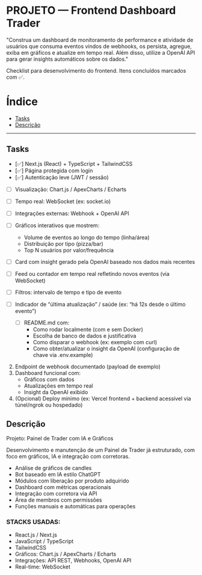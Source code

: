 # PROJETO — Frontend Dashboard Trader

"Construa um dashboard de monitoramento de performance e atividade de usuários que consuma eventos vindos de webhooks, os persista, agregue, exiba em gráficos e atualize em tempo real. Além disso, utilize a OpenAI API para gerar insights automáticos sobre os dados."

Checklist para desenvolvimento do frontend. Itens concluídos marcados com :white_check_mark:.

# Índice

- [Tasks](#tasks)
- [Descrição](#description)

---

## Tasks

- [:white_check_mark:] Next.js (React) + TypeScript + TailwindCSS
- [:white_check_mark:] Página protegida com login
- [:white_check_mark:] Autenticação leve (JWT / sessão)
- [ ] Visualização: Chart.js / ApexCharts / Echarts
- [ ] Tempo real: WebSocket (ex: socket.io)
- [ ] Integrações externas: Webhook + OpenAI API
- [ ] Gráficos interativos que mostrem:
  - Volume de eventos ao longo do tempo (linha/área)
  - Distribuição por tipo (pizza/bar)
  - Top N usuários por valor/frequência
- [ ] Card com insight gerado pela OpenAI baseado nos dados mais recentes
- [ ] Feed ou contador em tempo real refletindo novos eventos (via WebSocket)
- [ ] Filtros: intervalo de tempo e tipo de evento
- [ ] Indicador de “última atualização” / saúde (ex: “há 12s desde o último evento”)

  - [ ] README.md com:
    - Como rodar localmente (com e sem Docker)
    - Escolha de banco de dados e justificativa
    - Como disparar o webhook (ex: exemplo com curl)
    - Como obter/atualizar o insight da OpenAI (configuração de chave via .env.example)

2. Endpoint de webhook documentado (payload de exemplo)
3. Dashboard funcional com:
   - Gráficos com dados
   - Atualizações em tempo real
   - Insight da OpenAI exibido
4. (Opcional) Deploy mínimo (ex: Vercel frontend + backend acessível via túnel/ngrok ou hospedado)

## Descrição

Projeto: Painel de Trader com IA e Gráficos

Desenvolvimento e manutenção de um Painel de Trader já estruturado, com foco em gráficos, IA e integração com corretoras.

- Análise de gráficos de candles
- Bot baseado em IA estilo ChatGPT
- Módulos com liberação por produto adquirido
- Dashboard com métricas operacionais
- Integração com corretora via API
- Área de membros com permissões
- Funções manuais e automáticas para operações

### STACKS USADAS:

- React.js / Next.js
- JavaScript / TypeScript
- TailwindCSS
- Gráficos: Chart.js / ApexCharts / Echarts
- Integrações: API REST, Webhooks, OpenAI API
- Real-time: WebSocket
